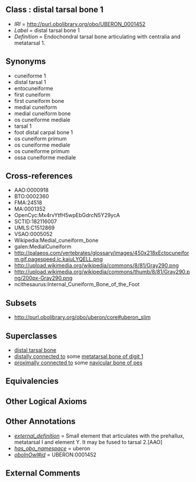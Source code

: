 
## Class : distal tarsal bone 1

 * *IRI* = http://purl.obolibrary.org/obo/UBERON_0001452
 * *Label* = distal tarsal bone 1
 * *Definition* = Endochondral tarsal bone articulating with centralia and metatarsal 1.

## Synonyms

 * cuneiforme 1
 * distal tarsal 1
 * entocuneiforme
 * first cuneiform
 * first cuneiform bone
 * medial cuneiform
 * medial cuneiform bone
 * os cuneiforme mediale
 * tarsal 1
 * foot distal carpal bone 1
 * os cuneiform primum
 * os cuneiforme mediale
 * os cuneiforme primum
 * ossa cuneiforme mediale

## Cross-references

 * AAO:0000918
 * BTO:0002360
 * FMA:24518
 * MA:0001352
 * OpenCyc:Mx4rvYtfH5wpEbGdrcN5Y29ycA
 * SCTID:182116007
 * UMLS:C1512869
 * VSAO:0005052
 * Wikipedia:Medial_cuneiform_bone
 * galen:MedialCuneiform
 * http://palaeos.com/vertebrates/glossary/images/450x218xEctocuneiform.gif.pagespeed.ic.kaiuLYQELL.png
 * http://upload.wikimedia.org/wikipedia/commons/8/81/Gray290.png
 * http://upload.wikimedia.org/wikipedia/commons/thumb/8/81/Gray290.png/200px-Gray290.png
 * ncithesaurus:Internal_Cuneiform_Bone_of_the_Foot

## Subsets

 * http://purl.obolibrary.org/obo/uberon/core#uberon_slim

## Superclasses

 * [distal tarsal bone](../../UBERON/21/UBERON_0010721.md)
 * [distally connected to](../../core#distally/to/core#distally_connected_to.md) some [metatarsal bone of digit 1](../../UBERON/50/UBERON_0003650.md)
 * [proximally connected to](../../core#proximally/to/core#proximally_connected_to.md) some [navicular bone of pes](../../UBERON/51/UBERON_0001451.md)

## Equivalencies


## Other Logical Axioms


## Other Annotations

 * *[external_definition](../../UBPROP/01/UBPROP_0000001.md)* = Small element that articulates with the prehallux, metatarsal I and element Y. It may be fused to tarsal 2.[AAO]
 * *[has_obo_namespace](../../ce/oboInOwl#hasOBONamespace.md)* = uberon
 * *[oboInOwl#id](../../id/oboInOwl#id.md)* = UBERON:0001452

## External Comments

